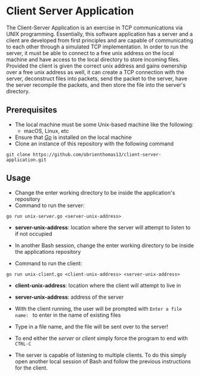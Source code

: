 # Client Server Application

The Client-Server Application is an exercise in TCP communications via UNIX programming. Essentially, this software application has a server and a client are developed from first principles and are capable of communicating to each other through a simulated TCP implementation. In order to run the server, it must be able to connect to a free unix address on the local machine and have access to the local directory to store incoming files. Provided the client is given the correct unix address and gains ownership over a free unix address as well, it can create a TCP connection with the server, deconstruct files into packets, send the packet to the server, have the server recompile the packets, and then store the file into the server's directory.

## Prerequisites
- The local machine must be some Unix-based machine like the following:
  - macOS, Linux, etc
- Ensure that [*Go*](https://golang.org/) is installed on the local machine
- Clone an instance of this repository with the following command

`git clone https://github.com/obrienthomas13/client-server-application.git`

## Usage
- Change the enter working directory to be inside the application's repository
- Command to run the server:

`go run unix-server.go <server-unix-address>`
  - **server-unix-address**: location where the server will attempt to listen to if not occupied

- In another Bash session, change the enter working directory to be inside the applications repository
- Command to run the client:

`go run unix-client.go <client-unix-address> <server-unix-address>`
  - **client-unix-address**: location where the client will attempt to live in
  - **server-unix-address**: address of the server
- With the client running, the user will be prompted with `Enter a file name: ` to enter in the name of existing files
- Type in a file name, and the file will be sent over to the server!
- To end either the *server* or *client* simply force the program to end with `CTRL-C`

- The server is capable of listening to multiple clients. To do this simply open another local session of Bash and follow the previous instructions for the client.
